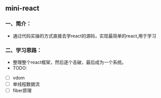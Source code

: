 ## mini-react

### 一、简介：
  - 通过代码实操的方式直接去学react的源码，实现最简单的react,用于学习

### 二、学习思路：
  - 整理整个react框架，然后逐个击破，最后成为一个系统。
  - TODO:
  - [ ] vdom
  - [ ] 单线程数据流
  - [ ] fiber原理